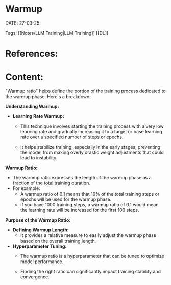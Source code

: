 
# Warmup


DATE:  27-03-25


Tags: [[Notes/LLM Training|LLM Training]]  [[DL]]

# References:




# Content:

"Warmup ratio" helps define the portion of the training process dedicated to the warmup phase. Here's a breakdown:  

**Understanding Warmup:**

- **Learning Rate Warmup:**
    - This technique involves starting the training process with a very low learning rate and gradually increasing it to a target or base learning rate over a specified number of steps or epochs.  
        
    - It helps stabilize training, especially in the early stages, preventing the model from making overly drastic weight adjustments that could lead to instability.  
        

**Warmup Ratio:**

- The warmup ratio expresses the length of the warmup phase as a fraction of the total training duration.
- For example:
    - A warmup ratio of 0.1 means that 10% of the total training steps or epochs will be used for the warmup phase.
    - If you have 1000 training steps, a warmup ratio of 0.1 would mean the learning rate will be increased for the first 100 steps.

**Purpose of the Warmup Ratio:**

- **Defining Warmup Length:**
    - It provides a relative measure to easily adjust the warmup phase based on the overall training length.
- **Hyperparameter Tuning:**
    - The warmup ratio is a hyperparameter that can be tuned to optimize model performance.  
        
    - Finding the right ratio can significantly impact training stability and convergence.



